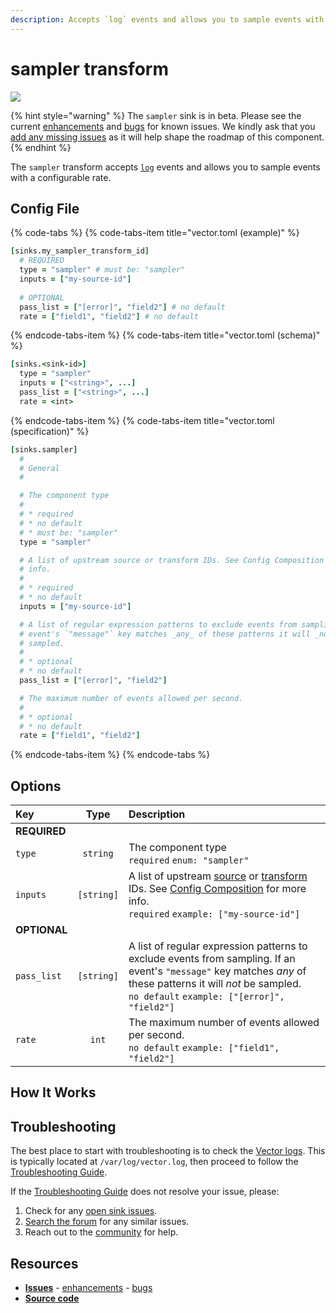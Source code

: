 ```yaml
---
description: Accepts `log` events and allows you to sample events with a configurable rate.
---
```


<!--
     THIS FILE IS AUTOOGENERATED!

     To make changes please edit the template located at:

     scripts/generate/templates/docs/usage/configuration/transforms/sampler.md.erb
-->

# sampler transform

![][images.sampler_transform]

{% hint style="warning" %}
The `sampler` sink is in beta. Please see the current
[enhancements][url.sampler_transform_enhancements] and
[bugs][url.sampler_transform_bugs] for known issues.
We kindly ask that you [add any missing issues][url.new_sampler_transform_issues]
as it will help shape the roadmap of this component.
{% endhint %}

The `sampler` transform accepts [`log`][docs.log_event] events and allows you to sample events with a configurable rate.

## Config File

{% code-tabs %}
{% code-tabs-item title="vector.toml (example)" %}
```coffeescript
[sinks.my_sampler_transform_id]
  # REQUIRED
  type = "sampler" # must be: "sampler"
  inputs = ["my-source-id"]
  
  # OPTIONAL
  pass_list = ["[error]", "field2"] # no default
  rate = ["field1", "field2"] # no default
```
{% endcode-tabs-item %}
{% code-tabs-item title="vector.toml (schema)" %}
```coffeescript
[sinks.<sink-id>]
  type = "sampler"
  inputs = ["<string>", ...]
  pass_list = ["<string>", ...]
  rate = <int>
```
{% endcode-tabs-item %}
{% code-tabs-item title="vector.toml (specification)" %}
```coffeescript
[sinks.sampler]
  #
  # General
  #

  # The component type
  # 
  # * required
  # * no default
  # * must be: "sampler"
  type = "sampler"

  # A list of upstream source or transform IDs. See Config Composition for more
  # info.
  # 
  # * required
  # * no default
  inputs = ["my-source-id"]

  # A list of regular expression patterns to exclude events from sampling. If an
  # event's `"message"` key matches _any_ of these patterns it will _not_ be
  # sampled.
  # 
  # * optional
  # * no default
  pass_list = ["[error]", "field2"]

  # The maximum number of events allowed per second.
  # 
  # * optional
  # * no default
  rate = ["field1", "field2"]
```
{% endcode-tabs-item %}
{% endcode-tabs %}

## Options

| Key  | Type  | Description |
|:-----|:-----:|:------------|
| **REQUIRED** | | |
| `type` | `string` | The component type<br />`required` `enum: "sampler"` |
| `inputs` | `[string]` | A list of upstream [source][docs.sources] or [transform][docs.transforms] IDs. See [Config Composition][docs.config_composition] for more info.<br />`required` `example: ["my-source-id"]` |
| **OPTIONAL** | | |
| `pass_list` | `[string]` | A list of regular expression patterns to exclude events from sampling. If an event's `"message"` key matches _any_ of these patterns it will _not_ be sampled.<br />`no default` `example: ["[error]", "field2"]` |
| `rate` | `int` | The maximum number of events allowed per second.<br />`no default` `example: ["field1", "field2"]` |

## How It Works



## Troubleshooting

The best place to start with troubleshooting is to check the
[Vector logs][docs.monitoring_logs]. This is typically located at
`/var/log/vector.log`, then proceed to follow the
[Troubleshooting Guide][docs.troubleshooting].

If the [Troubleshooting Guide][docs.troubleshooting] does not resolve your
issue, please:

1. Check for any [open sink issues][url.sampler_transform_issues].
2. [Search the forum][url.search_forum] for any similar issues.
2. Reach out to the [community][url.community] for help.

## Resources

* [**Issues**][url.sampler_transform_issues] - [enhancements][url.sampler_transform_enhancements] - [bugs][url.sampler_transform_bugs]
* [**Source code**][url.sampler_transform_source]


[docs.config_composition]: https://docs.vector.dev/usage/configuration/README#composition
[docs.log_event]: https://docs.vector.dev/about/data-model#log
[docs.monitoring_logs]: https://docs.vector.dev/usage/administration/monitoring#logs
[docs.sources]: https://docs.vector.dev/usage/configuration/sources
[docs.transforms]: https://docs.vector.dev/usage/configuration/transforms
[docs.troubleshooting]: https://docs.vector.dev/usage/guides/troubleshooting
[images.sampler_transform]: https://docs.vector.dev/assets/sampler-transform.svg
[url.community]: https://vector.dev/community
[url.new_sampler_transform_issues]: https://github.com/timberio/vector/issues?q=is%3Aopen+is%3Aissue+label%3A%22Transform%3A+new_sampler%22
[url.sampler_transform_bugs]: https://github.com/timberio/vector/issues?q=is%3Aopen+is%3Aissue+label%3A%22Transform%3A+sampler%22+label%3A%22Type%3A+Bug%22
[url.sampler_transform_enhancements]: https://github.com/timberio/vector/issues?q=is%3Aopen+is%3Aissue+label%3A%22Transform%3A+sampler%22+label%3A%22Type%3A+Enhancement%22
[url.sampler_transform_issues]: https://github.com/timberio/vector/issues?q=is%3Aopen+is%3Aissue+label%3A%22Transform%3A+sampler%22
[url.sampler_transform_source]: https://github.com/timberio/vector/tree/master/src/transforms/sampler.rs
[url.search_forum]: https://forum.vector.dev/search?expanded=true
